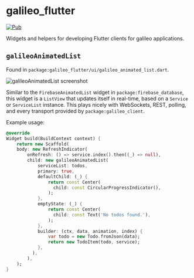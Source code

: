 # galileo_flutter
[![Pub](https://img.shields.io/pub/v/galileo_flutter.svg)](https://pub.dartlang.org/packages/galileo_flutter)

Widgets and helpers for developing Flutter clients for galileo applications.

## `galileoAnimatedList`
Found in `package:galileo_flutter/ui/galileo_animated_list.dart`.

![galileoAnimatedList screenshot](https://github.com/galileo-dart/flutter/raw/master/screenshots/todos.png)

Similar to the `FirebaseAnimatedList` widget in `package:firebase_database`, this widget
is a `ListView` that updates itself in real-time, based on a `Service` or `ServiceList`
instance. This plays nicely with WebSockets, REST, polling, and every transport provided by
`package:galileo_client`.

Example usage:

```dart
@override
Widget build(BuildContext context) {
    return new Scaffold(
    body: new RefreshIndicator(
        onRefresh: () => service.index().then((_) => null),
        child: new galileoAnimatedList(
            serviceList: todos,
            primary: true,
            defaultChild: (_) {
                return const Center(
                  child: const CircularProgressIndicator(),
                );
            },
            emptyState: (_) {
                return const Center(
                  child: const Text('No todos found.'),
                );
            },
            builder: (ctx, data, animation, index) {
                var todo = new Todo.fromJson(data);
                return new TodoItem(todo, service);
            },
          ),
        ),
    );
}
```
